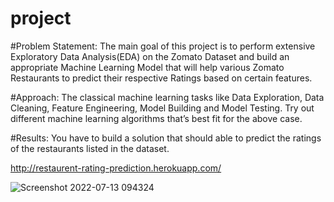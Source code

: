 # project

#Problem Statement:
The main goal of this project is to perform extensive Exploratory Data Analysis(EDA) on 
the Zomato Dataset and build an appropriate Machine Learning Model that will help 
various Zomato Restaurants to predict their respective Ratings based on certain 
features.


#Approach: The classical machine learning tasks like Data Exploration, Data Cleaning, 
Feature Engineering, Model Building and Model Testing. Try out different machine 
learning algorithms that’s best fit for the above case.

#Results: You have to build a solution that should able to predict the ratings of the 
restaurants listed in the dataset.

http://restaurent-rating-prediction.herokuapp.com/

![Screenshot 2022-07-13 094324](https://user-images.githubusercontent.com/92663812/178649251-8e078c1b-60e1-4381-92ee-38f0bf5c2a39.png)
